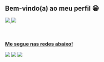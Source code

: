 ## Bem-vindo(a) ao meu perfil 😁

 <div>
  <a href="https://github.com/Guilherme-RNovaes">
 <img altura="180em" src="https://github-readme-stats.vercel.app/api?username=Guilherme-RNovaes&show_icons=true&theme=tokyonight&include_all_commits=true&count_private=true"/>
 <img altura="180em" src="https://github-readme-stats.vercel.app/api/top-langs/?username=Guilherme-RNovaes&layout=compact&langs_count=6&theme=tokyonight"/>
</div>
<div style="display: inline_block"><br>
 
</div>
 
 <br>
 
  ### Me segue nas redes abaixo!
 
<div> 
  <a href="https://instagram.com/gr.novaes" target="_blank"><img src="https://img.shields.io/badge/-Instagram-%23E4405F?style=for-the-badge&logo=instagram&logoColor=white" target="_blank"></a>
  <a href = "mailto:guilherme00rogerio@gmail.com"><img src="https://img.shields.io/badge/-Gmail-%23333?style=for-the-badge&logo=gmail&logoColor=white" target="_blank"></a>
  <a href="https://www.linkedin.com/in/guilherme-r-novaes" target="_blank"><img src="https://img.shields.io/badge/-LinkedIn-%230077B5?style=for-the-badge&logo=linkedin&logoColor=white" target="_blank"></a> 
 

</div>
